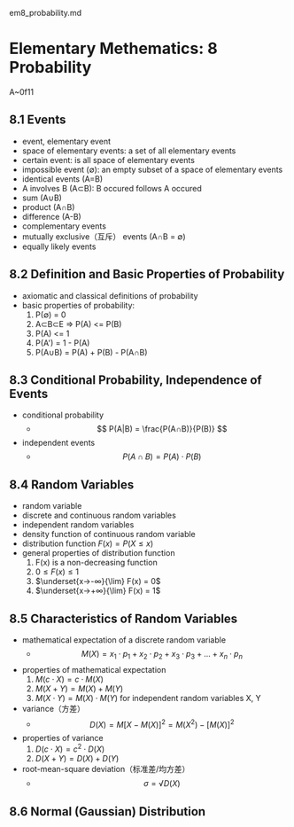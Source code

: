 em8_probability.md

Elementary Methematics: 8 Probability
================================================================================

A~0f11

8.1 Events
--------------------------------------------------------------------------------

- event, elementary event
- space of elementary events: a set of all elementary events
- certain event: is all space of elementary events
- impossible event (∅): an empty subset of a space of elementary events
- identical events (A=B)
- A involves B (A⊂B): B occured follows A occured
- sum (A∪B)
- product (A∩B)
- difference (A-B)
- complementary events
- mutually exclusive（互斥） events (A∩B = ∅)
- equally likely events

8.2 Definition and Basic Properties of Probability
--------------------------------------------------------------------------------

- axiomatic and classical definitions of probability
- basic properties of probability:
  1. P(∅) = 0
  2. A⊂B⊂E => P(A) <= P(B)
  3. P(A) <= 1
  4. P(A') = 1 - P(A)
  5. P(A∪B) = P(A) + P(B) - P(A∩B)

8.3 Conditional Probability, Independence of Events
--------------------------------------------------------------------------------

- conditional probability
  - $$ P(A|B) = \frac{P(A∩B)}{P(B)} $$
- independent events
  - $$ P(A∩B) = P(A) ⋅ P(B) $$

8.4 Random Variables
--------------------------------------------------------------------------------

- random variable
- discrete and continuous random variables
- independent random variables
- density function of continuous random variable
- distribution function $F(x) = P(X≤x)$
- general properties of distribution function
  1. F(x) is a non-decreasing function
  2. $0 ≤ F(x) ≤ 1$
  3. $\underset{x→-∞}{\lim} F(x) = 0$
  4. $\underset{x→+∞}{\lim} F(x) = 1$

8.5 Characteristics of Random Variables
--------------------------------------------------------------------------------

- mathematical expectation of a discrete random variable
  - $$ M(X) = x_1⋅p_1 + x_2⋅p_2 + x_3⋅p_3 + ... + x_n⋅p_n $$
- properties of mathematical expectation
  1. $M(c⋅X) = c⋅M(X)$
  2. $M(X+Y) = M(X) + M(Y)$
  3. $M(X⋅Y) = M(X) ⋅ M(Y)$ for independent random variables X, Y
- variance（方差）
  - $$ D(X) = M{[X-M(X)]^2} = M(X^2) - [M(X)]^2 $$
- properties of variance
  1. $D(c⋅X) = c^2 ⋅ D(X)$
  2. $D(X+Y) = D(X) + D(Y)$
- root-mean-square deviation（标准差/均方差）
  - $$ σ = √D(X) $$

8.6 Normal (Gaussian) Distribution
--------------------------------------------------------------------------------